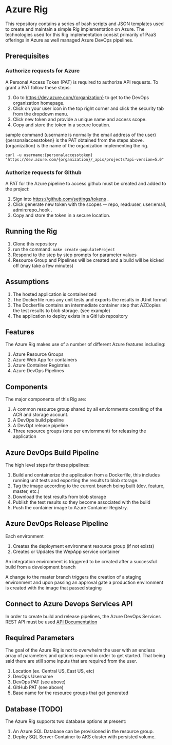 # Azure Rig

This repository contains a series of bash scripts and JSON templates used to create and maintain a simple Rig implementation on Azure. The technologies used for this Rig implementation consist primarily of PaaS offerings in Azure as well managed Azure DevOps pipelines.

## Prerequisites

### Authorize requests for Azure

A Personal Access Token (PAT) is required to authorize API requests. To grant a PAT follow these steps:

1. Go to <https://dev.azure.com/{organization}> to get to the DevOps organization homepage.
1. Click on your user icon in the top right corner and click the security tab from the dropdown menu.
1. Click new token and provide a unique name and access scope.
1. Copy and store the token in a secure location.

sample command (username is normally the email address of the user)
{personalaccesstoken} is the PAT obtained from the steps above.
{organization} is the name of the organization implementing the rig.

```curl -u username:{personalaccesstoken} "https://dev.azure.com/{organization}/_apis/projects?api-version=5.0"```

### Authorize requests for Github

A PAT for the Azure pipeline to access github must be created and added to the project:

1. Sign into <https://github.com/settings/tokens> .
1. Click generate new token with the scopes -- repo, read:user, user:email, admin:repo_hook .
1. Copy and store the token in a secure location.

## Running the Rig

1. Clone this repository
1. run the command: `make create-populateProject`
1. Respond to the step by step prompts for parameter values
1. Resource Group and Pipelines will be created and a build will be kicked off (may take a few minutes)

## Assumptions

1. The hosted application is containerized
1. The Dockerfile runs any unit tests and exports the results in JUnit format
1. The Dockerfile contains an intermediate container step that AZCopies the test results to blob storage. (see example)
1. The application to deploy exists in a GitHub repository

## Features

The Azure Rig makes use of a number of different Azure features including:

1. Azure Resource Groups
1. Azure Web App for containers
1. Azure Container Registries
1. Azure DevOps Pipelines

## Components

The major components of this Rig are:

1. A common resource group shared by all enviornments consiting of the ACR and storage account.
1. A DevOps build pipeline
1. A DevOpt release pipeline
1. Three resource groups (one per enviornment) for releasing the application

## Azure DevOps Build Pipeline

The high level steps for these pipelines:

1. Build and containerize the application from a Dockerfile, this includes running unit tests and exporting the results to blob storage.
1. Tag the image according to the current branch being built (dev, feature, master, etc.)
1. Download the test results from blob storage
1. Publish the test results so they become associated with the build
1. Push the container image to Azure Container Registry.

## Azure DevOps Release Pipeline

Each environment

1. Creates the deployment environment resource group (if not exists)
1. Creates or Updates the WepApp service container

An integration environment is triggered to be created after a successful build from a development branch

A change to the master branch triggers the creation of a staging environment and upon passing an approval gate a production environment is created with the image that passed staging

## Connect to Azure Devops Services API

In order to create build and release pipelines, the Azure DevOps Services REST API must be used [API Documentation](https://docs.microsoft.com/en-us/rest/api/azure/devops/?view=azure-devops-rest-5.0)

## Required Parameters

The goal of the Azure Rig is not to overwhelm the user with an endless array of parameters and options required in order to get started. That being said there are still some inputs that are required from the user.

1. Location (ex. Central US, East US, etc)
1. DevOps Username
1. DevOps PAT (see above)
1. GitHub PAT (see above)
1. Base name for the resource groups that get generated

## Database (TODO)

The Azure Rig supports two database options at present:

1. An Azure SQL Database can be provisioned in the resource group.
1. Deploy SQL Server Container to AKS cluster with persisted volume.

